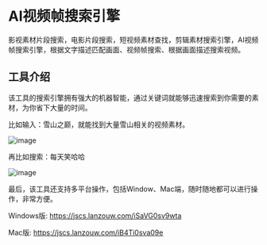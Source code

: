 # AI视频帧搜索引擎

影视素材片段搜索，电影片段搜索，短视频素材查找，剪辑素材搜索引擎，AI视频帧搜索引擎，根据文字描述匹配画面、视频帧搜索、根据画面描述搜索视频。

## 工具介绍

该工具的搜索引擎拥有强大的机器智能，通过关键词就能够迅速搜索到你需要的素材，为你省下大量的时间。

比如输入：雪山之巅，就能找到大量雪山相关的视频素材。

![image](https://user-images.githubusercontent.com/130845300/235438499-1c9eeb99-c5c6-48d8-9489-d0b67f0f6a4c.png)


再比如搜索：每天笑哈哈

![image](https://user-images.githubusercontent.com/130845300/235438521-0d045956-b802-4f4d-8d6c-b0af642967e7.png)


最后，该工具还支持多平台操作，包括Window、Mac端，随时随地都可以进行操作，非常方便。


Windows版: https://jscs.lanzouw.com/iSaVG0sv9wta

Mac版: https://jscs.lanzouw.com/iB4Ti0sva09e

